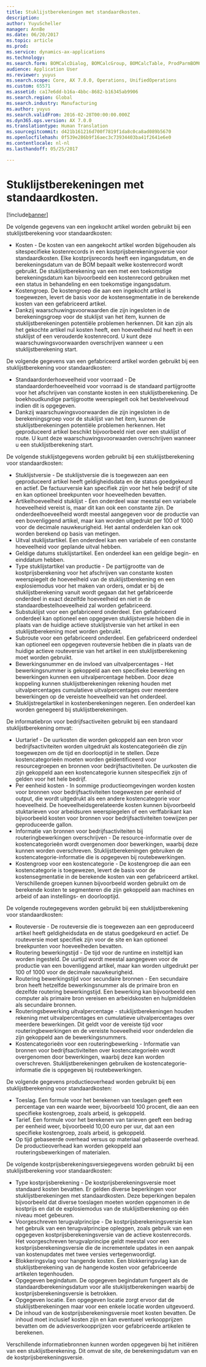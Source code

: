 ```yaml
---
title: Stuklijstberekeningen met standaardkosten.
description: 
author: YuyuScheller
manager: AnnBe
ms.date: 06/20/2017
ms.topic: article
ms.prod: 
ms.service: dynamics-ax-applications
ms.technology: 
ms.search.form: BOMCalcDialog, BOMCalcGroup, BOMCalcTable, ProdParmBOMCalc
audience: Application User
ms.reviewer: yuyus
ms.search.scope: Core, AX 7.0.0, Operations, UnifiedOperations
ms.custom: 65571
ms.assetid: ca17e6dd-b16a-4bbc-8682-b16345ab9906
ms.search.region: Global
ms.search.industry: Manufacturing
ms.author: yuyus
ms.search.validFrom: 2016-02-28T00:00:00.000Z
ms.dyn365.ops.version: AX 7.0.0
ms.translationtype: Human Translation
ms.sourcegitcommit: d421b161216d700f7819f1da8c0ca8ad089b5670
ms.openlocfilehash: 0f539e286b9f16aec3c73934403ba41f2641e6e0
ms.contentlocale: nl-nl
ms.lasthandoff: 05/25/2017

---
```


# <a name="bom-calculations-with-standard-costs"></a>Stuklijstberekeningen met standaardkosten.

[!include[banner](../includes/banner.md)]




De volgende gegevens van een ingekocht artikel worden gebruikt bij een stuklijstberekening voor standaardkosten:
-   Kosten - De kosten van een aangekocht artikel worden bijgehouden als sitespecifieke kostenrecords in een kostprijsberekeningsversie voor standaardkosten. Elke kostprijsrecords heeft een ingangsdatum, en de berekeningsdatum van de BOM bepaalt welke kostenrecord wordt gebruikt. De stuklijstberekening van een met een toekomstige berekeningsdatum kan bijvoorbeeld een kostenrecord gebruiken met een status in behandeling en een toekomstige ingangsdatum.
-   Kostengroep. De kostengroep die aan een ingekocht artikel is toegewezen, levert de basis voor de kostensegmentatie in de berekende kosten van een gefabriceerd artikel.
-   Dankzij waarschuwingsvoorwaarden die zijn ingesloten in de berekeningsgroep voor de stuklijst van het item, kunnen de stuklijstberekeningen potentiële problemen herkennen. Dit kan zijn als het gekochte artikel nul kosten heeft, een hoeveelheid nul heeft in een stuklijst of een verouderde kostenrecord. U kunt deze waarschuwingsvoorwaarden overschrijven wanneer u een stuklijstberekening start.

De volgende gegevens van een gefabriceerd artikel worden gebruikt bij een stuklijstberekening voor standaardkosten:
-   Standaardorderhoeveelheid voor voorraad - De standaardorderhoeveelheid voor voorraad is de standaard partijgrootte voor het afschrijven van constante kosten in een stuklijstberekening. De boekhoudkundige partijgrootte weerspiegelt ook het bestelveelvoud indien dit is opgegeven.
-   Dankzij waarschuwingsvoorwaarden die zijn ingesloten in de berekeningsgroep voor de stuklijst van het item, kunnen de stuklijstberekeningen potentiële problemen herkennen. Het geproduceerd artikel beschikt bijvoorbeeld niet over een stuklijst of route. U kunt deze waarschuwingsvoorwaarden overschrijven wanneer u een stuklijstberekening start.

De volgende stuklijstgegevens worden gebruikt bij een stuklijstberekening voor standaardkosten:
-   Stuklijstversie - De stuklijstversie die is toegewezen aan een geproduceerd artikel heeft geldigheidsdata en de status goedgekeurd en actief. De factuurversie kan specifiek zijn voor het hele bedrijf of site en kan optioneel breekpunten voor hoeveelheden bevatten.
-   Artikelhoeveelheid stuklijst - Een onderdeel waar meestal een variabele hoeveelheid vereist is, maar dit kan ook een constante zijn. De onderdeelhoeveelheid wordt meestal aangegeven voor de productie van een bovenliggend artikel, maar kan worden uitgedrukt per 100 of 1000 voor de decimale nauwkeurigheid. Het aantal onderdelen kan ook worden berekend op basis van metingen.
-   Uitval stuklijstartikel. Een onderdeel kan een variabele of een constante hoeveelheid voor geplande uitval hebben.
-   Geldige datums stuklijstartikel. Een onderdeel kan een geldige begin- en einddatum hebben.
-   Type stuklijstartikel van productie - De partijgrootte van de kostprijsberekening voor het afschrijven van constante kosten weerspiegelt de hoeveelheid van de stuklijstberekening en een explosiemodus voor het maken van orders, omdat er bij de stuklijstberekening vanuit wordt gegaan dat het gefabriceerde onderdeel in exact dezelfde hoeveelheid en niet in de standaardbestelhoeveelheid zal worden gefabriceerd.
-   Substuklijst voor een gefabriceerd onderdeel. Een gefabriceerd onderdeel kan optioneel een opgegeven stuklijstversie hebben die in plaats van de huidige actieve stuklijstversie van het artikel in een stuklijstberekening moet worden gebruikt.
-   Subroute voor een gefabriceerd onderdeel. Een gefabriceerd onderdeel kan optioneel een opgegeven routeversie hebben die in plaats van de huidige actieve routeversie van het artikel in een stuklijstberekening moet worden gebruikt.
-   Bewerkingsnummer en de invloed van uitvalpercentages - Het bewerkingsnummer is gekoppeld aan een specifieke bewerking en bewerkingen kunnen een uitvalpercentage hebben. Door deze koppeling kunnen stuklijstberekeningen rekening houden met uitvalpercentages cumulatieve uitvalpercentages over meerdere bewerkingen op de vereiste hoeveelheid van het onderdeel.
-   Stuklijstregelartikel in kostenberekeningen negeren. Een onderdeel kan worden genegeerd bij stuklijstberekeningen.

De informatiebron voor bedrijfsactiveiten gebruikt bij een standaard stuklijstberekening omvat:
-   Uurtarief - De uurkosten die worden gekoppeld aan een bron voor bedrijfsactiviteiten worden uitgedrukt als kostencategorieën die zijn toegewezen om de tijd en doorlooptijd in te stellen. Deze kostencategorieën moeten worden geïdentificeerd voor resourcegroepen en bronnen voor bedrijfsactiviteiten. De uurkosten die zijn gekoppeld aan een kostencategorie kunnen sitespecifiek zijn of gelden voor het hele bedrijf.
-   Per eenheid kosten - In sommige productieomgevingen worden kosten voor bronnen voor bedrijfsactiviteiten toegewezen per eenheid of output, die wordt uitgedrukt als een andere kostencategorie voor hoeveelheid. De hoeveelheidsgerelateerde kosten kunnen bijvoorbeeld stuktarieven voor arbeidsuren weerspiegelen of een verffabrikant kan bijvoorbeeld kosten voor bronnen voor bedrijfsactiviteiten toewijzen per geproduceerde gallon.
-   Informatie van bronnen voor bedrijfsactiviteiten bij routeringbewerkingen overschrijven - De resource-informatie over de kostencategorieën wordt overgenomen door bewerkingen, waarbij deze kunnen worden overschreven. Stuklijstberekeningen gebruiken de kostencategorie-informatie die is opgegeven bij routebewerkingen.
-   Kostengroep voor een kostencategorie - De kostengroep die aan een kostencategorie is toegewezen, levert de basis voor de kostensegmentatie in de berekende kosten van een gefabriceerd artikel. Verschillende groepen kunnen bijvoorbeeld worden gebruikt om de berekende kosten te segmenteren die zijn gekoppeld aan machines en arbeid of aan instellings- en doorlooptijd.

De volgende routegegevens worden gebruikt bij een stuklijstberekening voor standaardkosten:
-   Routeversie - De routeversie die is toegewezen aan een geproduceerd artikel heeft geldigheidsdata en de status goedgekeurd en actief. De routeversie moet specifiek zijn voor de site en kan optioneel breekpunten voor hoeveelheden bevatten.
-   Routering bewerkingstijd - De tijd voor de runtime en insteltijd kan worden ingesteld. De uurtijd wordt meestal aangegeven voor de productie van een bovenliggend artikel, maar kan worden uitgedrukt per 100 of 1000 voor de decimale nauwkeurigheid.
-   Routering bewerkingstijd voor secundaire bronnen - Een secundaire bron heeft hetzelfde bewerkingsnummer als de primaire bron en dezelfde routering bewerkingstijd. Een bewerking kan bijvoorbeeld een computer als primaire bron vereisen en arbeidskosten en hulpmiddelen als secundaire bronnen.
-   Routeringsbewerking uitvalpercentage - stuklijstberekeningen houden rekening met uitvalpercentages en cumulatieve uitvalpercentages over meerdere bewerkingen. Dit geldt voor de vereiste tijd voor routeringbewerkingen en de vereiste hoeveelheid voor onderdelen die zijn gekoppeld aan de bewerkingsnummers.
-   Kostencategorieën voor een routeringbewerking - Informatie van bronnen voor bedrijfsactiviteiten over kostencategorieën wordt overgenomen door bewerkingen, waarbij deze kan worden overschreven. Stuklijstberekeningen gebruiken de kostencategorie-informatie die is opgegeven bij routebewerkingen.

De volgende gegevens productieoverhead worden gebruikt bij een stuklijstberekening voor standaardkosten:
-   Toeslag. Een formule voor het berekenen van toeslagen geeft een percentage van een waarde weer, bijvoorbeeld 100 procent, die aan een specifieke kostengroep, zoals arbeid, is gekoppeld.
-   Tarief. Een formule voor het berekenen van tarieven geeft een bedrag per eenheid weer, bijvoorbeeld 10,00 euro per uur, dat aan een specifieke kostengroep, zoals arbeid, is gekoppeld.
-   Op tijd gebaseerde overhead versus op materiaal gebaseerde overhead. De productieoverhead kan worden gekoppeld aan routeringsbewerkingen of materialen.

De volgende kostprijsberekeningsversiegegevens worden gebruikt bij een stuklijstberekening voor standaardkosten:
-   Type kostprijsberekening - De kostprijsberekeningsversie moet standaard kosten bevatten. Er gelden diverse beperkingen voor stuklijstberekeningen met standaardkosten. Deze beperkingen bepalen bijvoorbeeld dat diverse toeslagen moeten worden opgenomen in de kostprijs en dat de explosiemodus van de stuklijstberekening op één niveau moet gebeuren.
-   Voorgeschreven terugvalprincipe - De kostprijsberekeningsversie kan het gebruik van een terugvalprincipe opleggen, zoals gebruik van een opgegeven kostprijsberekeningsversie van de actieve kostenrecords. Het voorgeschreven terugvalprincipe geldt meestal voor een kostprijsberekeningsversie die de incrementele updates in een aanpak van kostenupdates met twee versies vertegenwoordigt.
-   Blokkeringsvlag voor hangende kosten. Een blokkeringsvlag kan de stuklijstberekening van de hangende kosten voor gefabriceerde artikelen tegenhouden.
-   Opgegeven begindatum. De opgegeven begindatum fungeert als de standaardberekeningsdatum voor alle stuklijstberekeningen waarbij de kostprijsberekeningsversie is betrokken.
-   Opgegeven locatie. Een opgegeven locatie zorgt ervoor dat de stuklijstberekeningen maar voor een enkele locatie worden uitgevoerd.
-   De inhoud van de kostprijsberekeningsversie moet kosten bevatten. De inhoud moet inclusief kosten zijn en kan eventueel verkoopprijzen bevatten om de adviesverkoopprijzen voor gefabriceerde artikelen te berekenen.

Verschillende informatiebronnen kunnen worden opgegeven bij het initiëren van een stuklijstberekening. Dit omvat de site, de berekeningsdatum van en de kostprijsberekeningsversie.






